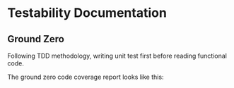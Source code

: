 # Testability Documentation

## Ground Zero

Following TDD methodology, writing unit test first before reading functional code. 

The ground zero code coverage report looks like this:


## 

